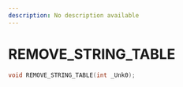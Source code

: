 ```yaml
---
description: No description available 
---
```


# REMOVE_STRING_TABLE

```cpp
void REMOVE_STRING_TABLE(int _Unk0);
```